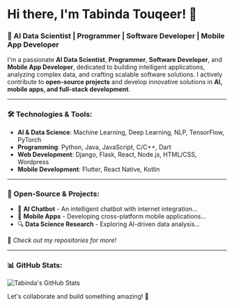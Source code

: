 # Hi there, I'm Tabinda Touqeer! 👋

### 🚀 AI Data Scientist | Programmer | Software Developer | Mobile App Developer

I'm a passionate **AI Data Scientist**, **Programmer**, **Software Developer**, and **Mobile App Developer**, dedicated to building intelligent applications, analyzing complex data, and crafting scalable software solutions. I actively contribute to **open-source projects** and develop innovative solutions in **AI, mobile apps, and full-stack development**.

---

### 🛠️ Technologies & Tools:
- **AI & Data Science**: Machine Learning, Deep Learning, NLP, TensorFlow, PyTorch
- **Programming**: Python, Java, JavaScript, C/C++, Dart
- **Web Development**: Django, Flask, React, Node.js, HTML/CSS, Wordpress
- **Mobile Development**: Flutter, React Native, Kotlin

---

### 🌟 Open-Source & Projects:
- 🤖 **AI Chatbot** - An intelligent chatbot with internet integration...
- 📱 **Mobile Apps** - Developing cross-platform mobile applications...
- 🔍 **Data Science Research** - Exploring AI-driven data analysis...

📌 *Check out my repositories for more!*

---

### 📊 GitHub Stats:
![Tabinda's GitHub Stats](https://github-readme-stats.vercel.app/api?username=tabinda-touqeer&show_icons=true&theme=radical)


Let's collaborate and build something amazing! 🚀




<!--
**tabinda-touqeer/tabinda-touqeer** is a ✨ _special_ ✨ repository because its `README.md` (this file) appears on your GitHub profile.

Here are some ideas to get you started:

- 🔭 I’m currently working on ...
- 🌱 I’m currently learning ...
- 👯 I’m looking to collaborate on ...
- 🤔 I’m looking for help with ...
- 💬 Ask me about ...
- 📫 How to reach me: ...
- 😄 Pronouns: ...
- ⚡ Fun fact: ...
-->
